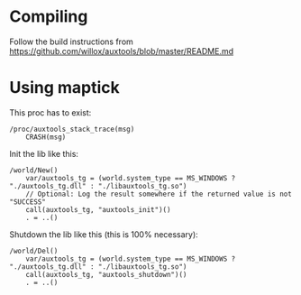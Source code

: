 # Compiling
Follow the build instructions from https://github.com/willox/auxtools/blob/master/README.md

# Using maptick
This proc has to exist:
```dm
/proc/auxtools_stack_trace(msg)
	CRASH(msg)
```

Init the lib like this:
```dm
/world/New()
	var/auxtools_tg = (world.system_type == MS_WINDOWS ? "./auxtools_tg.dll" : "./libauxtools_tg.so")
	// Optional: Log the result somewhere if the returned value is not "SUCCESS"
	call(auxtools_tg, "auxtools_init")()
	. = ..()
```

Shutdown the lib like this (this is 100% necessary):
```dm
/world/Del()
	var/auxtools_tg = (world.system_type == MS_WINDOWS ? "./auxtools_tg.dll" : "./libauxtools_tg.so")
	call(auxtools_tg, "auxtools_shutdown")()
	. = ..()
```
